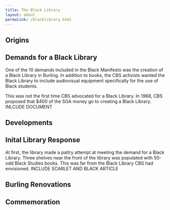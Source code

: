 ```yaml
---
title: The Black Library
layout: about
permalink: /blacklibrary.html
---
```


## Origins
## Demands for a Black Library
One of the 10 demands included in the Black Manifesto was the creation of a Black Library in Burling. In addition to books, the CBS activists wanted the Black Library to include audiovisual equipment specifically for the use of Black students. 

This was not the first time CBS advocated for a Black Library. In 1968, CBS proposed that $400 of the SGA money go to creating a Black Library. 
INLCUDE DOCUMENT
## Developments
## Inital Library Response
At first, the library made a paltry attempt at meeting the demand for a Black Library. Three shelves near the front of the library was populated with 50-odd Black Studies books. This was far from the Black Library CBS had envisioned. 
INCLUDE SCARLET AND BLACK ARTICLE
## Burling Renovations

## Commemoration
